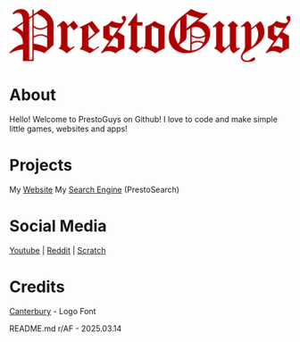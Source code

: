 ![PrestoGuys](PrestoGuys.png)

# About

Hello! Welcome to PrestoGuys on Github! I love to code and make simple little games, websites and apps!

# Projects
My [Website](https://prestoguys.github.io)
My [Search Engine](https://prestosearch.gihub.io) (PrestoSearch)

# Social Media
[Youtube](https://www.youtube.com/@PrestoGuys) | [Reddit](https://www.reddit.com/user/PrestoGuys/) | [Scratch](https://scratch.mit.edu/users/prestoguygame/)

# Credits
[Canterbury](https://www.1001fonts.com/canterbury-font.html) - Logo Font

README.md r/AF - 2025.03.14
